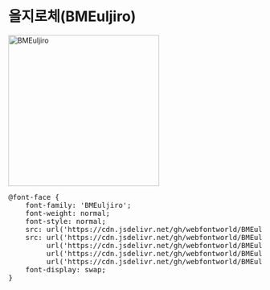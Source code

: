 
# 을지로체(BMEuljiro)

<a href="https://wess.tistory.com/276" target="_blank">
    <img src="https://webfontworld.github.io/BMEuljiro/BMEuljiro.jpg" alt="BMEuljiro" style="width:300px">
</a>
<pre>
@font-face {
    font-family: 'BMEuljiro';
    font-weight: normal;
    font-style: normal;
    src: url('https://cdn.jsdelivr.net/gh/webfontworld/BMEuljiro10years/BMEuljiro.eot');
    src: url('https://cdn.jsdelivr.net/gh/webfontworld/BMEuljiro10years/BMEuljiro.eot?#iefix') format('embedded-opentype'),
         url('https://cdn.jsdelivr.net/gh/webfontworld/BMEuljiro10years/BMEuljiro.woff2') format('woff2'),
         url('https://cdn.jsdelivr.net/gh/webfontworld/BMEuljiro10years/BMEuljiro.woff') format('woff'),
         url('https://cdn.jsdelivr.net/gh/webfontworld/BMEuljiro10years/BMEuljiro.ttf') format("truetype");
    font-display: swap;
} 
</pre>
